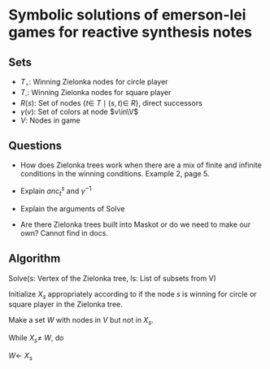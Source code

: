 # Symbolic solutions of emerson-lei games for reactive synthesis notes

## Sets
- $T_\circ$: Winning Zielonka nodes for circle player
- $T_\square$: Winning Zielonka nodes for square player
- $R(s)$: Set of nodes $\{t\in\ T \mid (s,t)\in\ R\}$, direct successors
- $\gamma(v)$: Set of colors at node $v\in\V$
- $V$: Nodes in game


## Questions
- How does Zielonka trees work when there are a mix of finite and infinite conditions in the winning conditions. Example 2, page 5.

- Explain $anc^s_t$ and $\gamma^{-1}$

- Explain the arguments of Solve

- Are there Zielonka trees built into Maskot or do we need to make our own? Cannot find in docs.


## Algorithm
Solve(s: Vertex of the Zielonka tree, ls: List of subsets from V)

Initialize $X_s$ appropriately according to if the node $s$ is winning for circle or square player in the Zielonka tree.

Make a set $W$ with nodes in $V$ but not in $X_s$.

While $X_s\neq\ W$, do

$W \leftarrow\ X_s$
